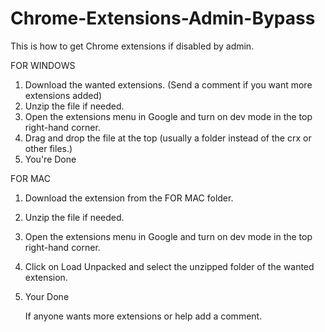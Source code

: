 # Chrome-Extensions-Admin-Bypass
This is how to get Chrome extensions if disabled by admin.

FOR WINDOWS
1. Download the wanted extensions. (Send a comment if you want more extensions added)
2. Unzip the file if needed.
3. Open the extensions menu in Google and turn on dev mode in the top right-hand corner.
4. Drag and drop the file at the top (usually a folder instead of the crx or other files.)
5. You're Done

FOR MAC
1. Download the extension from the FOR MAC folder.
2. Unzip the file if needed.
3. Open the extensions menu in Google and turn on dev mode in the top right-hand corner.
4. Click on Load Unpacked and select the unzipped folder of the wanted extension.
5. Your Done

   If anyone wants more extensions or help add a comment.
